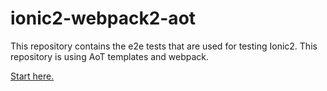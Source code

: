# ionic2-webpack2-aot

This repository contains the e2e tests that are used for testing Ionic2. This repository is using AoT templates and webpack.

[Start here.](https://cdn.rawgit.com/jthoms1/ionic2-webpack2-aot/master/index.html)
